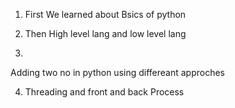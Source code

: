 
1. First We learned about Bsics of python 

2. Then High level lang and low level lang

3.
  Adding two no in python using differeant approches

4. Threading and front and back Process
